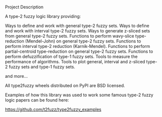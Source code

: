 Project Description

A type-2 fuzzy logic library providing:

Ways to define and work with general type-2 fuzzy sets.
Ways to define and work with interval type-2 fuzzy sets.
Ways to generate z-sliced sets from general type-2 fuzzy sets.
Functions to perform wavy-slice type-reduction (Mendel-John) on general type-2 fuzzy sets.
Functions to perform interval type-2 reduction (Karnik-Mendel).
Functions to perform partial-centroid type-reduction on general type-2 fuzzy sets.
Functions to perform defuzzification of type-1 fuzzy sets.
Tools to measure the performance of algorithms.
Tools to plot general, interval and z-sliced type-2 fuzzy sets and type-1 fuzzy sets.

and more...

All type2fuzzy wheels distributed on PyPI are BSD licensed.

Examples of how this library was used to work some famous type-2 fuzzy logic papers can be found here:

https://github.com/t2fuzz/type2fuzzy_examples
